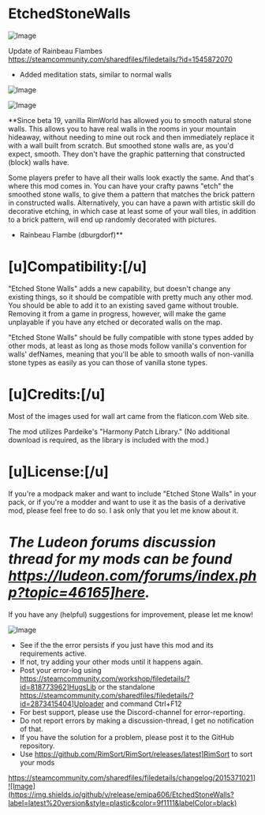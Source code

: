 # EtchedStoneWalls

![Image](https://i.imgur.com/buuPQel.png)

Update of Rainbeau Flambes
https://steamcommunity.com/sharedfiles/filedetails/?id=1545872070

- Added meditation stats, similar to normal walls

![Image](https://i.imgur.com/pufA0kM.png)

	
![Image](https://i.imgur.com/Z4GOv8H.png)


**Since beta 19, vanilla RimWorld has allowed you to smooth natural stone walls. This allows you to have real walls in the rooms in your mountain hideaway, without needing to mine out rock and then immediately replace it with a wall built from scratch. But smoothed stone walls are, as you'd expect, smooth. They don't have the graphic patterning that constructed (block) walls have. 

Some players prefer to have all their walls look exactly the same. And that's where this mod comes in. You can have your crafty pawns "etch" the smoothed stone walls, to give them a pattern that matches the brick pattern in constructed walls. Alternatively, you can have a pawn with artistic skill do decorative etching, in which case at least some of your wall tiles, in addition to a brick pattern, will end up randomly decorated with pictures.

- Rainbeau Flambe (dburgdorf)**

# **[u]Compatibility:[/u]**


"Etched Stone Walls" adds a new capability, but doesn't change any existing things, so it should be compatible with pretty much any other mod. You should be able to add it to an existing saved game without trouble. Removing it from a game in progress, however, will make the game unplayable if you have any etched or decorated walls on the map.

"Etched Stone Walls" should be fully compatible with stone types added by other mods, at least as long as those mods follow vanilla's convention for walls' defNames, meaning that you'll be able to smooth walls of non-vanilla stone types as easily as you can those of vanilla stone types.

# **[u]Credits:[/u]**


Most of the images used for wall art came from the flaticon.com Web site.

The mod utilizes Pardeike's "Harmony Patch Library." (No additional download is required, as the library is included with the mod.)

# **[u]License:[/u]**


If you're a modpack maker and want to include "Etched Stone Walls" in your pack, or if you're a modder and want to use it as the basis of a derivative mod, please feel free to do so. I ask only that you let me know about it. 

# *The Ludeon forums discussion thread for my mods can be found https://ludeon.com/forums/index.php?topic=46165]here.*


If you have any (helpful) suggestions for improvement, please let me know!


![Image](https://i.imgur.com/PwoNOj4.png)



-  See if the the error persists if you just have this mod and its requirements active.
-  If not, try adding your other mods until it happens again.
-  Post your error-log using https://steamcommunity.com/workshop/filedetails/?id=818773962]HugsLib or the standalone https://steamcommunity.com/sharedfiles/filedetails/?id=2873415404]Uploader and command Ctrl+F12
-  For best support, please use the Discord-channel for error-reporting.
-  Do not report errors by making a discussion-thread, I get no notification of that.
-  If you have the solution for a problem, please post it to the GitHub repository.
-  Use https://github.com/RimSort/RimSort/releases/latest]RimSort to sort your mods



https://steamcommunity.com/sharedfiles/filedetails/changelog/2015371021]![Image](https://img.shields.io/github/v/release/emipa606/EtchedStoneWalls?label=latest%20version&style=plastic&color=9f1111&labelColor=black)

